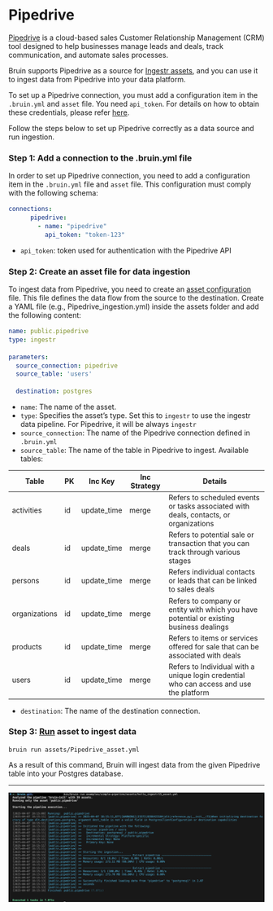 # Pipedrive
[Pipedrive](https://www.pipedrive.com/) is a cloud-based sales Customer Relationship Management (CRM) tool designed to help businesses manage leads and deals, track communication, and automate sales processes.

Bruin supports Pipedrive as a source for [Ingestr assets](/assets/ingestr), and you can use it to ingest data from Pipedrive into your data platform.

To set up a Pipedrive connection, you must add a configuration item in the `.bruin.yml` and `asset` file. You need `api_token`. For details on how to obtain these credentials, please refer [here](https://dlthub.com/docs/dlt-ecosystem/verified-sources/Pipedrive#grab-api-token).

Follow the steps below to set up Pipedrive correctly as a data source and run ingestion.
### Step 1: Add a connection to the .bruin.yml file
In order to set up Pipedrive connection, you need to add a configuration item in the `.bruin.yml` file and `asset` file. This configuration must comply with the following schema:

```yaml
connections:
      pipedrive:
        - name: "pipedrive"
          api_token: "token-123"   
```
- `api_token`: token used for authentication with the Pipedrive API

### Step 2: Create an asset file for data ingestion
To ingest data from Pipedrive, you need to create an [asset configuration](/assets/ingestr#asset-structure) file. This file defines the data flow from the source to the destination. Create a YAML file (e.g., Pipedrive_ingestion.yml) inside the assets folder and add the following content:

```yaml
name: public.pipedrive
type: ingestr

parameters:
  source_connection: pipedrive
  source_table: 'users'

  destination: postgres
```

- `name`: The name of the asset.
- `type`: Specifies the asset’s type. Set this to `ingestr` to use the ingestr data pipeline. For Pipedrive, it will be always `ingestr`
- `source_connection`: The name of the Pipedrive connection defined in `.bruin.yml`
- `source_table`: The name of the table in Pipedrive to ingest. Available tables:

| Table         | PK | Inc Key     | Inc Strategy | Details                                                                               |
|---------------|----|-----------|--------------|---------------------------------------------------------------------------------------|
| activities    | id | update_time | merge        | Refers to scheduled events or tasks associated with deals, contacts, or organizations |
| deals         | id | update_time | merge        | Refers to potential sale or transaction that you can track through various stages    |
| persons       | id | update_time | merge        | Refers individual contacts or leads that can be linked to sales deals                |
| organizations | id | update_time | merge        | Refers to company or entity with which you have potential or existing business dealings |
| products      | id | update_time | merge        | Refers to items or services offered for sale that can be associated with deals       |
| users         | id | update_time | merge        | Refers to Individual with a unique login credential who can access and use the platform |
- `destination`: The name of the destination connection.

### Step 3: [Run](/commands/run) asset to ingest data
```     
bruin run assets/Pipedrive_asset.yml
```
As a result of this command, Bruin will ingest data from the given Pipedrive table into your Postgres database.

********
<img alt="Pipedrive" src="./media/Pipedrive.png">





